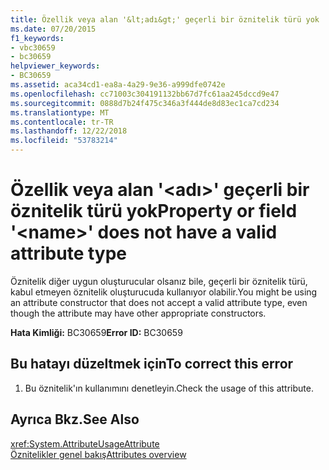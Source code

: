 ```yaml
---
title: Özellik veya alan '&lt;adı&gt;' geçerli bir öznitelik türü yok
ms.date: 07/20/2015
f1_keywords:
- vbc30659
- bc30659
helpviewer_keywords:
- BC30659
ms.assetid: aca34cd1-ea8a-4a29-9e36-a999dfe0742e
ms.openlocfilehash: cc71003c304191132bb67d7fc61aa245dccd9e47
ms.sourcegitcommit: 0888d7b24f475c346a3f444de8d83ec1ca7cd234
ms.translationtype: MT
ms.contentlocale: tr-TR
ms.lasthandoff: 12/22/2018
ms.locfileid: "53783214"
---
```

# <a name="property-or-field-ltnamegt-does-not-have-a-valid-attribute-type"></a><span data-ttu-id="fdbd3-102">Özellik veya alan '&lt;adı&gt;' geçerli bir öznitelik türü yok</span><span class="sxs-lookup"><span data-stu-id="fdbd3-102">Property or field '&lt;name&gt;' does not have a valid attribute type</span></span>
<span data-ttu-id="fdbd3-103">Öznitelik diğer uygun oluşturucular olsanız bile, geçerli bir öznitelik türü, kabul etmeyen öznitelik oluşturucuda kullanıyor olabilir.</span><span class="sxs-lookup"><span data-stu-id="fdbd3-103">You might be using an attribute constructor that does not accept a valid attribute type, even though the attribute may have other appropriate constructors.</span></span>  
  
 <span data-ttu-id="fdbd3-104">**Hata Kimliği:** BC30659</span><span class="sxs-lookup"><span data-stu-id="fdbd3-104">**Error ID:** BC30659</span></span>  
  
## <a name="to-correct-this-error"></a><span data-ttu-id="fdbd3-105">Bu hatayı düzeltmek için</span><span class="sxs-lookup"><span data-stu-id="fdbd3-105">To correct this error</span></span>  
  
1.  <span data-ttu-id="fdbd3-106">Bu öznitelik'ın kullanımını denetleyin.</span><span class="sxs-lookup"><span data-stu-id="fdbd3-106">Check the usage of this attribute.</span></span>  
  
## <a name="see-also"></a><span data-ttu-id="fdbd3-107">Ayrıca Bkz.</span><span class="sxs-lookup"><span data-stu-id="fdbd3-107">See Also</span></span>  
 <xref:System.AttributeUsageAttribute>  
 [<span data-ttu-id="fdbd3-108">Öznitelikler genel bakış</span><span class="sxs-lookup"><span data-stu-id="fdbd3-108">Attributes overview</span></span>](~/docs/visual-basic/programming-guide/concepts/attributes/index.md)
